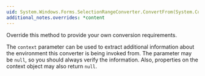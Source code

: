 ```yaml
---
uid: System.Windows.Forms.SelectionRangeConverter.ConvertFrom(System.ComponentModel.ITypeDescriptorContext,System.Globalization.CultureInfo,System.Object)
additional_notes.overrides: *content
---
```


<p>Override this method to provide your own conversion requirements.  
  
 The <code>context</code> parameter can be used to extract additional information about the environment this converter is being invoked from. The parameter may be `null`, so you should always verify the information. Also, properties on the context object may also return `null`.</p>


